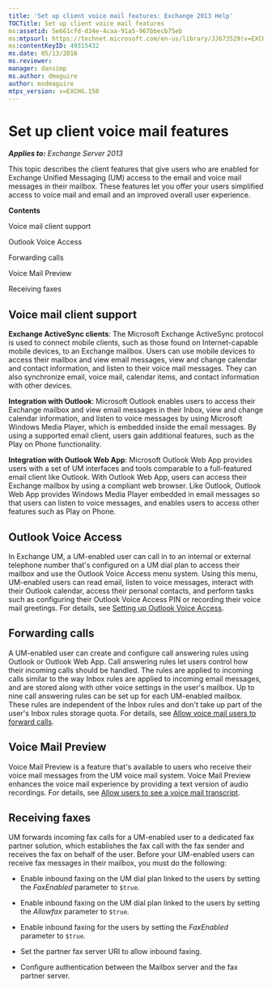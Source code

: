 ```yaml
---
title: 'Set up client voice mail features: Exchange 2013 Help'
TOCTitle: Set up client voice mail features
ms:assetid: 5e661cfd-d34e-4caa-91a5-967bbecb75eb
ms:mtpsurl: https://technet.microsoft.com/en-us/library/JJ673529(v=EXCHG.150)
ms:contentKeyID: 49315432
ms.date: 05/13/2016
ms.reviewer: 
manager: dansimp
ms.author: dmaguire
author: msdmaguire
mtps_version: v=EXCHG.150
---
```


# Set up client voice mail features

_**Applies to:** Exchange Server 2013_

This topic describes the client features that give users who are enabled for Exchange Unified Messaging (UM) access to the email and voice mail messages in their mailbox. These features let you offer your users simplified access to voice mail and email and an improved overall user experience.

**Contents**

Voice mail client support

Outlook Voice Access

Forwarding calls

Voice Mail Preview

Receiving faxes

## Voice mail client support

**Exchange ActiveSync clients**: The Microsoft Exchange ActiveSync protocol is used to connect mobile clients, such as those found on Internet-capable mobile devices, to an Exchange mailbox. Users can use mobile devices to access their mailbox and view email messages, view and change calendar and contact information, and listen to their voice mail messages. They can also synchronize email, voice mail, calendar items, and contact information with other devices.

**Integration with Outlook**: Microsoft Outlook enables users to access their Exchange mailbox and view email messages in their Inbox, view and change calendar information, and listen to voice messages by using Microsoft Windows Media Player, which is embedded inside the email messages. By using a supported email client, users gain additional features, such as the Play on Phone functionality.

**Integration with Outlook Web App**: Microsoft Outlook Web App provides users with a set of UM interfaces and tools comparable to a full-featured email client like Outlook. With Outlook Web App, users can access their Exchange mailbox by using a compliant web browser. Like Outlook, Outlook Web App provides Windows Media Player embedded in email messages so that users can listen to voice messages, and enables users to access other features such as Play on Phone.

## Outlook Voice Access

In Exchange UM, a UM-enabled user can call in to an internal or external telephone number that's configured on a UM dial plan to access their mailbox and use the Outlook Voice Access menu system. Using this menu, UM-enabled users can read email, listen to voice messages, interact with their Outlook calendar, access their personal contacts, and perform tasks such as configuring their Outlook Voice Access PIN or recording their voice mail greetings. For details, see [Setting up Outlook Voice Access](https://docs.microsoft.com/en-us/exchange/voice-mail-unified-messaging/set-up-client-voice-mail-features/set-up-outlook-voice-access).

## Forwarding calls

A UM-enabled user can create and configure call answering rules using Outlook or Outlook Web App. Call answering rules let users control how their incoming calls should be handled. The rules are applied to incoming calls similar to the way Inbox rules are applied to incoming email messages, and are stored along with other voice settings in the user's mailbox. Up to nine call answering rules can be set up for each UM-enabled mailbox. These rules are independent of the Inbox rules and don't take up part of the user's Inbox rules storage quota. For details, see [Allow voice mail users to forward calls](https://docs.microsoft.com/en-us/exchange/voice-mail-unified-messaging/set-up-client-voice-mail-features/allow-voice-mail-users-to-forward-calls).

## Voice Mail Preview

Voice Mail Preview is a feature that's available to users who receive their voice mail messages from the UM voice mail system. Voice Mail Preview enhances the voice mail experience by providing a text version of audio recordings. For details, see [Allow users to see a voice mail transcript](https://docs.microsoft.com/en-us/exchange/voice-mail-unified-messaging/set-up-client-voice-mail-features/allow-users-to-see-a-voice-mail-transcript).

## Receiving faxes

UM forwards incoming fax calls for a UM-enabled user to a dedicated fax partner solution, which establishes the fax call with the fax sender and receives the fax on behalf of the user. Before your UM-enabled users can receive fax messages in their mailbox, you must do the following:

  - Enable inbound faxing on the UM dial plan linked to the users by setting the *FaxEnabled* parameter to `$true`.

  - Enable inbound faxing on the UM dial plan linked to the users by setting the *Allowfax* parameter to `$true`.

  - Enable inbound faxing for the users by setting the *FaxEnabled* parameter to `$true`.

  - Set the partner fax server URI to allow inbound faxing.

  - Configure authentication between the Mailbox server and the fax partner server.
